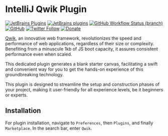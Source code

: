 # IntelliJ Qwik Plugin

[![JetBrains Plugins](https://img.shields.io/jetbrains/plugin/v/21383-qwik)](https://plugins.jetbrains.com/plugin/21383-qwik)
[![JetBrains plugins](https://img.shields.io/jetbrains/plugin/d/21383-qwik)](https://plugins.jetbrains.com/plugin/21383-qwik/versions)
[![GitHub Workflow Status (branch)](https://img.shields.io/github/actions/workflow/status/KartanHQ/intellij-qwik/build.yml?branch=master)](https://github.com/KartanHQ/intellij-qwik/actions/workflows/build.yml)
[![GitHub](https://img.shields.io/github/license/KartanHQ/intellij-qwik)](https://github.com/KartanHQ/intellij-qwik/blob/master/LICENSE)
[![Twitter Follow](https://img.shields.io/badge/follow-%40nekofar-1DA1F2?logo=twitter&style=flat)](https://twitter.com/nekofar)
[![Donate](https://img.shields.io/badge/donate-nekofar.crypto-a2b9bc?logo=ko-fi&logoColor=white)](https://ud.me/nekofar.crypto)


<!-- Plugin description -->
[Qwik](https://qwik.builder.io), an innovative web framework, revolutionizes the speed and performance of web applications, regardless of their size or complexity. Benefiting from a minuscule 1kb of JS boot capacity, it assures consistent performance even when scaled.

This dedicated plugin generates a blank starter canvas, facilitating a swift and convenient way for you to get the hands-on experience of this groundbreaking technology.

This plugin is designed to streamline the setup and construction phases of your project, making it user-friendly for all experience levels, be it beginners or experts.<!-- Plugin description end -->

## Installation

For plugin installation, navigate to `Preferences`, then `Plugins`, and finally `Marketplace`. In the search bar, enter `Qwik`.

